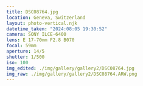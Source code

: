 ```yaml
---
title: DSC08764.jpg
location: Geneva, Switzerland
layout: photo-vertical.njk
datetime_taken: "2024:08:05 19:30:52"
camera: SONY ILCE-6400
lens: E 17-70mm F2.8 B070
focal: 59mm
aperture: 14/5
shutter: 1/500
iso: 100
img_edited: ./img/gallery/gallery2/DSC08764.jpg
img_raw: ./img/gallery/gallery2/DSC08764.ARW.png
---
```

